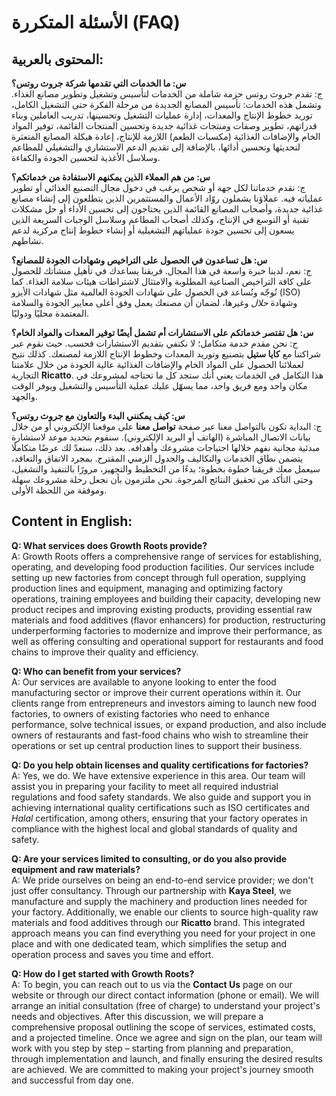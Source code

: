 # الأسئلة المتكررة (FAQ)

## المحتوى بالعربية:

**س: ما الخدمات التي تقدمها شركة جروث روتس؟**  
ج: تقدم جروث روتس حزمة شاملة من الخدمات لتأسيس وتشغيل وتطوير مصانع الغذاء. وتشمل هذه الخدمات: تأسيس المصانع الجديدة من مرحلة الفكرة حتى التشغيل الكامل، توريد خطوط الإنتاج والمعدات، إدارة عمليات التشغيل وتحسينها، تدريب العاملين وبناء قدراتهم، تطوير وصفات ومنتجات غذائية جديدة وتحسين المنتجات القائمة، توفير المواد الخام والإضافات الغذائية (مكسبات الطعم) اللازمة للإنتاج، إعادة هيكلة المصانع المتعثرة لتحديثها وتحسين أدائها، بالإضافة إلى تقديم الدعم الاستشاري والتشغيلي للمطاعم وسلاسل الأغذية لتحسين الجودة والكفاءة.

**س: من هم العملاء الذين يمكنهم الاستفادة من خدماتكم؟**  
ج: نقدم خدماتنا لكل جهة أو شخص يرغب في دخول مجال التصنيع الغذائي أو تطوير عملياته فيه. عملاؤنا يشملون روّاد الأعمال والمستثمرين الذين يتطلعون إلى إنشاء مصانع غذائية جديدة، وأصحاب المصانع القائمة الذين يحتاجون إلى تحسين الأداء أو حل مشكلات تقنية أو التوسع في الإنتاج، وكذلك أصحاب المطاعم وسلاسل الوجبات السريعة الذين يسعون إلى تحسين جودة عملياتهم التشغيلية أو إنشاء خطوط إنتاج مركزية لدعم نشاطهم.

**س: هل تساعدون في الحصول على التراخيص وشهادات الجودة للمصانع؟**  
ج: نعم، لدينا خبرة واسعة في هذا المجال. فريقنا يساعدك في تأهيل منشأتك للحصول على كافة التراخيص الصناعية المطلوبة والامتثال لاشتراطات هيئات سلامة الغذاء. كما نُوجّه ونُساعد في الحصول على شهادات الجودة العالمية مثل شهادات الأيزو (ISO) وشهادة *حلال* وغيرها، لضمان أن مصنعك يعمل وفق أعلى معايير الجودة والسلامة المعتمدة محليًا ودوليًا.

**س: هل تقتصر خدماتكم على الاستشارات أم تشمل أيضًا توفير المعدات والمواد الخام؟**  
ج: نحن مقدم خدمة متكامل؛ لا نكتفي بتقديم الاستشارات فحسب. حيث نقوم عبر شراكتنا مع **كايا ستيل** بتصنيع وتوريد المعدات وخطوط الإنتاج اللازمة لمصنعك. كذلك نتيح لعملائنا الحصول على المواد الخام والإضافات الغذائية عالية الجودة من خلال علامتنا التجارية **Ricatto**. هذا التكامل في الخدمات يعني أنك ستجد كل ما تحتاجه لمشروعك في مكان واحد ومع فريق واحد، مما يسهّل عليك عملية التأسيس والتشغيل ويوفر الوقت والجهد.

**س: كيف يمكنني البدء والتعاون مع جروث روتس؟**  
ج: البداية تكون بالتواصل معنا عبر صفحة **تواصل معنا** على موقعنا الإلكتروني أو من خلال بيانات الاتصال المباشرة (الهاتف أو البريد الإلكتروني). سنقوم بتحديد موعد لاستشارة مبدئية مجانية نفهم خلالها احتياجات مشروعك وأهدافه. بعد ذلك، سنعدّ لك عرضًا متكاملًا يتضمن نطاق الخدمات والتكاليف والجدول الزمني المقترح. بمجرد الاتفاق والتعاقد، سيعمل معك فريقنا خطوة بخطوة؛ بدءًا من التخطيط والتجهيز، مرورًا بالتنفيذ والتشغيل، وحتى التأكد من تحقيق النتائج المرجوة. نحن ملتزمون بأن نجعل رحلة مشروعك سهلة وموفقة من اللحظة الأولى.

## Content in English:

**Q: What services does Growth Roots provide?**  
A: Growth Roots offers a comprehensive range of services for establishing, operating, and developing food production facilities. Our services include setting up new factories from concept through full operation, supplying production lines and equipment, managing and optimizing factory operations, training employees and building their capacity, developing new product recipes and improving existing products, providing essential raw materials and food additives (flavor enhancers) for production, restructuring underperforming factories to modernize and improve their performance, as well as offering consulting and operational support for restaurants and food chains to improve their quality and efficiency.

**Q: Who can benefit from your services?**  
A: Our services are available to anyone looking to enter the food manufacturing sector or improve their current operations within it. Our clients range from entrepreneurs and investors aiming to launch new food factories, to owners of existing factories who need to enhance performance, solve technical issues, or expand production, and also include owners of restaurants and fast-food chains who wish to streamline their operations or set up central production lines to support their business.

**Q: Do you help obtain licenses and quality certifications for factories?**  
A: Yes, we do. We have extensive experience in this area. Our team will assist you in preparing your facility to meet all required industrial regulations and food safety standards. We also guide and support you in achieving international quality certifications such as ISO certificates and *Halal* certification, among others, ensuring that your factory operates in compliance with the highest local and global standards of quality and safety.

**Q: Are your services limited to consulting, or do you also provide equipment and raw materials?**  
A: We pride ourselves on being an end-to-end service provider; we don't just offer consultancy. Through our partnership with **Kaya Steel**, we manufacture and supply the machinery and production lines needed for your factory. Additionally, we enable our clients to source high-quality raw materials and food additives through our **Ricatto** brand. This integrated approach means you can find everything you need for your project in one place and with one dedicated team, which simplifies the setup and operation process and saves you time and effort.

**Q: How do I get started with Growth Roots?**  
A: To begin, you can reach out to us via the **Contact Us** page on our website or through our direct contact information (phone or email). We will arrange an initial consultation (free of charge) to understand your project's needs and objectives. After this discussion, we will prepare a comprehensive proposal outlining the scope of services, estimated costs, and a projected timeline. Once we agree and sign on the plan, our team will work with you step by step – starting from planning and preparation, through implementation and launch, and finally ensuring the desired results are achieved. We are committed to making your project's journey smooth and successful from day one.